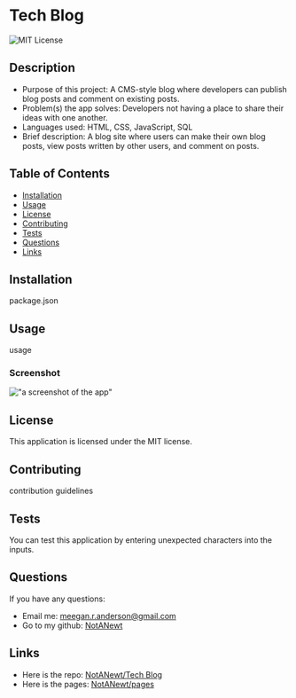 # Tech Blog

![MIT License](https://img.shields.io/badge/license-MIT-green)

## Description

- Purpose of this project: A CMS-style blog where developers can publish blog posts and comment on existing posts.
- Problem(s) the app solves: Developers not having a place to share their ideas with one another.
- Languages used: HTML, CSS, JavaScript, SQL
- Brief description: A blog site where users can make their own blog posts, view posts written by other users, and comment on posts.

## Table of Contents

- [Installation](#installation)
- [Usage](#usage)
- [License](#license)
- [Contributing](#contributing)
- [Tests](#tests)
- [Questions](#questions)
- [Links](#links)

## Installation

package.json

## Usage

usage

### Screenshot

!["a screenshot of the app"](./img/screenshot)

## License
    
This application is licensed under the MIT license.

## Contributing

contribution guidelines

## Tests

You can test this application by entering unexpected characters into the inputs.

## Questions



If you have any questions:

- Email me: [meegan.r.anderson@gmail.com](mailto:meegan.r.anderson@gmail.com)
- Go to my github: [NotANewt](https://github.com/NotANewt)

## Links

- Here is the repo: [NotANewt/Tech Blog](https://www.github.com/NotANewt/hw14_tech_blog)
- Here is the pages: [NotANewt/pages](https://www.meegan-tech-blog.herokuapp.com/)
